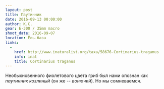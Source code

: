 ```yaml
---
layout: post
title: Паутинник
date: 2016-09-13 00:00:00
author: К.С.
gear: E-300 / 35mm macro
shoot_date: 2016-09-07
location: Ёль-база
links:
  -
    href: http://www.inaturalist.org/taxa/58676-Cortinarius-traganus
    info: inat
    title: Cortinarius traganus
---
```


Необыкновенного фиолетового цвета гриб был нами опознан как _паутинник козлиный_ (он же -- _вонючий_). Но мы сомневаемся.
